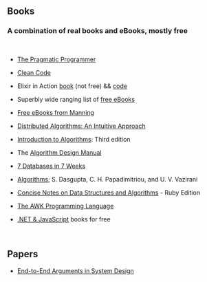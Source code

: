 ## Books
### A combination of real books and eBooks, mostly free
<br />

* [The Pragmatic Programmer](https://www.cin.ufpe.br/~cavmj/104The%20Pragmatic%20Programmer,%20From%20Journeyman%20To%20Master%20-%20Andrew%20Hunt,%20David%20Thomas%20-%20Addison%20Wesley%20-%201999.pdf)

* [Clean Code](https://thixalongmy.haugiang.gov.vn/media/1175/clean_code.pdf)

* Elixir in Action [book](https://www.manning.com/books/elixir-in-action-second-edition) (not free) && [code](https://github.com/sasa1977/elixir-in-action/tree/master/code_samples)

* Superbly wide ranging list of [free eBooks](https://breue.com/free_programming_books)

* [Free eBooks from Manning](https://freecontent.manning.com/free-ebooks-from-manning/)

* [Distributed Algorithms: An Intuitive Approach](https://doc.lagout.org/science/0_Computer%20Science/2_Algorithms/Distributed%20Algorithms_%20An%20Intuitive%20Approach%20%5BFokkink%202013-12-06%5D.pdf)

* [Introduction to Algorithms](https://www.pdfdrive.com/introduction-to-algorithms-third-edition-e42987274.html): Third edition

* The [Algorithm Design Manual](https://mimoza.marmara.edu.tr/~msakalli/cse706_12/SkienaTheAlgorithmDesignManual.pdf)

* [7 Databases in 7 Weeks](https://www.pdfdrive.com/seven-databases-in-seven-weeks-e34635780.html)

* [Algorithms](http://algorithmics.lsi.upc.edu/docs/Dasgupta-Papadimitriou-Vazirani.pdf); S. Dasgupta, C. H. Papadimitriou, and U. V. Vazirani

* [Concise Notes on Data Structures and Algorithms](https://freecomputerbooks.com/Ruby-Data-Structures-and-Algorithms.html#downloadLinks) - Ruby Edition

* [The AWK Programming Language](https://ia803404.us.archive.org/0/items/pdfy-MgN0H1joIoDVoIC7/The_AWK_Programming_Language.pdf)

* [.NET & JavaScript](https://www.syncfusion.com/succinctly-free-ebooks) books for free

<br />

## Papers 

* [End-to-End Arguments in System Design](https://web.mit.edu/Saltzer/www/publications/endtoend/endtoend.pdf)



